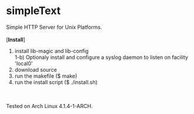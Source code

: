 # simpleText
Simple HTTP Server for Unix Platforms.
<br>
<br>
[<b>Install</b>]<br>
1) install lib-magic and lib-config<br>
1-b) Optionaly install and configure a syslog daemon to listen on facility 'local0'<br>
2) download source<br>
3) run the makefile ($ make)<br>
4) run the install script ($ ./install.sh)<br>
<br>
<br>
Tested on Arch Linux 4.1.4-1-ARCH.
